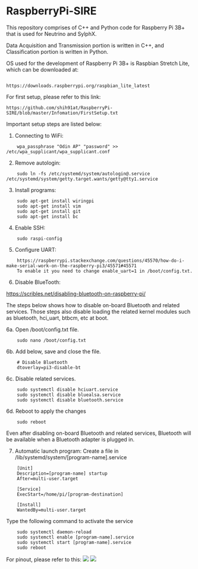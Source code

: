 ﻿# RaspberryPi-SIRE

This repository comprises of C++ and Python code for Raspberry Pi 3B+ that is used for Neutrino and SylphX.

Data Acquisition and Transmission portion is written in C++, and Classification portion is written in Python.

OS used for the development of Raspberry Pi 3B+ is Raspbian Stretch Lite, which can be downloaded at:
```

https://downloads.raspberrypi.org/raspbian_lite_latest
```

For first setup, please refer to this link:
```
https://github.com/shih91at/RaspberryPi-SIRE/blob/master/Infomation/FirstSetup.txt

```

Important setup steps are listed below:

1) Connecting to WiFi:
```
	wpa_passphrase "Odin AP" "password" >> /etc/wpa_supplicant/wpa_supplicant.conf
```

2) Remove autologin:
```
	sudo ln -fs /etc/systemd/system/autologin@.service /etc/systemd/system/getty.target.wants/getty@tty1.service
```

3) Install programs:
```
	sudo apt-get install wiringpi
	sudo apt-get install vim
	sudo apt-get install git
	sudo apt-get install bc
```

4) Enable SSH:
```
	sudo raspi-config
```

5) Configure UART:
```
	https://raspberrypi.stackexchange.com/questions/45570/how-do-i-make-serial-work-on-the-raspberry-pi3/45571#45571
	To enable it you need to change enable_uart=1 in /boot/config.txt.
```

6) Disable BlueTooth:

https://scribles.net/disabling-bluetooth-on-raspberry-pi/

The steps below shows how to disable on-board Bluetooth and related services. Those steps also disable loading the related kernel modules such as bluetooth, hci_uart, btbcm, etc at boot.

6a. Open /boot/config.txt file.
```
	sudo nano /boot/config.txt
```
6b. Add below, save and close the file.
```
	# Disable Bluetooth
	dtoverlay=pi3-disable-bt
```

6c. Disable related services.
```
	sudo systemctl disable hciuart.service
	sudo systemctl disable bluealsa.service
	sudo systemctl disable bluetooth.service
```
6d. Reboot to apply the changes
```
	sudo reboot
```
Even after disabling on-board Bluetooth and related services, Bluetooth will be available when a Bluetooth adapter is plugged in.


7) Automatic launch program:
Create a file in /lib/systemd/system/[program-name].service
```
	[Unit]
	Description=[program-name] startup
	After=multi-user.target
	
	[Service]
	ExecStart=/home/pi/[program-destination]
	
	[Install]
	WantedBy=multi-user.target
```

Type the following command to activate the service
```
	sudo systemctl daemon-reload
	sudo systemctl enable [program-name].service
	sudo systemctl start [program-name].service
	sudo reboot
```

For pinout, please refer to this:
![](https://user-images.githubusercontent.com/19749458/53934296-491b8080-40dd-11e9-8190-aee72b1c48c3.png)
![](https://user-images.githubusercontent.com/19749458/54015754-a259e180-41bb-11e9-8cb3-67e74a2ea640.png)
